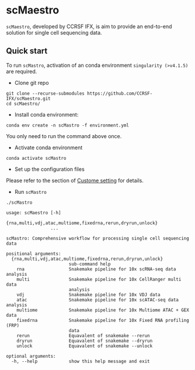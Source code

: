 # scMaestro

`scMaestro`, developed by CCRSF IFX, is aim to provide an end-to-end solution for single cell sequencing data. 

## Quick start

To run `scMastro`, activation of an conda environment `singularity (>v4.1.5)` are required.

* Clone git repo

```
git clone --recurse-submodules https://github.com/CCRSF-IFX/scMaestro.git
cd scMaestro/
```

* Install conda environment: 

```
conda env create -n scMastro -f environment.yml
```

You only need to run the command above once. 

* Activate conda environment 


```
conda activate scMastro
```

* Set up the configuration files 

Please refer to the section of [Custome setting](https://ccrsf-ifx.github.io/scMaestro/custom_setting/) for details. 

* Run `scMastro`

```
./scMastro 

usage: scMaestro [-h]
                 {rna,multi,vdj,atac,multiome,fixedrna,rerun,dryrun,unlock}
                 ...

scMastro: Comprehensive workflow for processing single cell sequencing data

positional arguments:
  {rna,multi,vdj,atac,multiome,fixedrna,rerun,dryrun,unlock}
                        sub-command help
    rna                 Snakemake pipeline for 10x scRNA-seq data analysis
    multi               Snakemake pipeline for 10x CellRanger multi data
                        analysis
    vdj                 Snakemake pipeline for 10x VDJ data
    atac                Snakemake pipeline for 10x scATAC-seq data analysis
    multiome            Snakemake pipeline for 10x Multiome ATAC + GEX data
    fixedrna            Snakemake pipeline for 10x Fixed RNA profiling (FRP)
                        data
    rerun               Equavalent of snakemake --rerun
    dryrun              Equavalent of snakemake --dryrun
    unlock              Equavalent of snakemake --unlock

optional arguments:
  -h, --help            show this help message and exit
```



